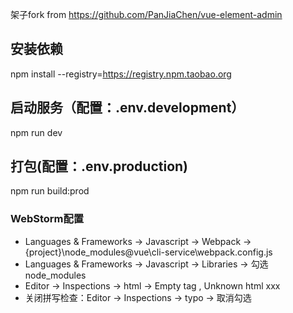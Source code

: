 架子fork from https://github.com/PanJiaChen/vue-element-admin

## 安装依赖
npm install --registry=https://registry.npm.taobao.org

## 启动服务（配置：.env.development）
npm run dev

## 打包(配置：.env.production)
npm run build:prod

### WebStorm配置
* Languages & Frameworks -> Javascript -> Webpack -> {project}\node_modules\@vue\cli-service\webpack.config.js
* Languages & Frameworks -> Javascript -> Libraries -> 勾选node_modules
* Editor -> Inspections -> html -> Empty tag , Unknown html xxx
* 关闭拼写检查：Editor -> Inspections -> typo -> 取消勾选